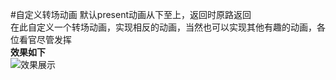 #自定义转场动画
默认present动画从下至上，返回时原路返回  
在此自定义一个转场动画，实现相反的动画，当然也可以实现其他有趣的动画，各位看官尽管发挥  
**效果如下**  
![效果展示](http://ww1.sinaimg.cn/large/0060lm7Tly1fkgt10j68ig308c0gjt9o.gif)